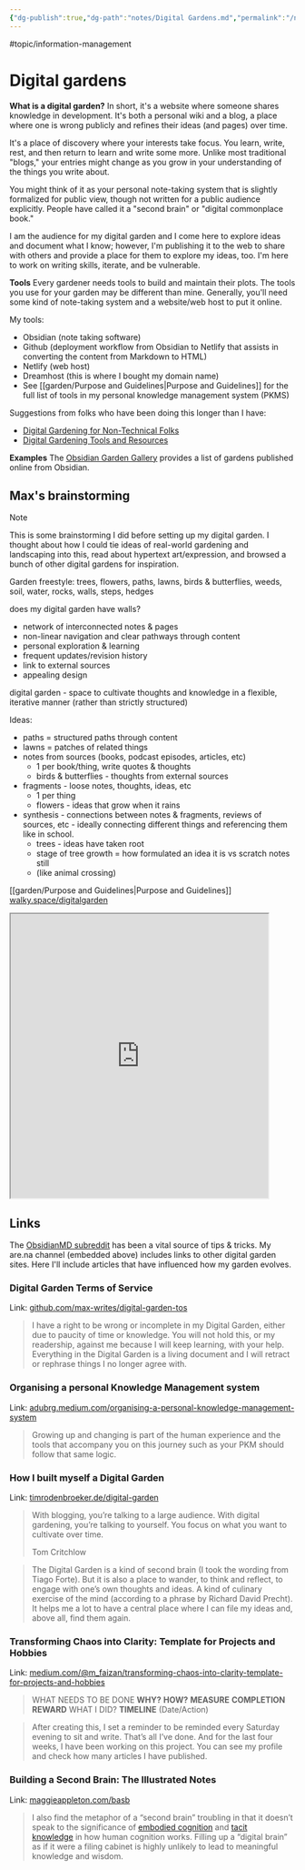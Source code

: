 ```yaml
---
{"dg-publish":true,"dg-path":"notes/Digital Gardens.md","permalink":"/notes/digital-gardens/","created":"2025-01-13T21:43:00.294-05:00","updated":"2025-03-08T15:13:05.484-05:00"}
---
```


 #topic/information-management

# Digital gardens
**What is a digital garden?** In short, it's a website where someone shares knowledge in development. It's both a personal wiki and a blog, a place where one is wrong publicly and refines their ideas (and pages) over time. 

It's a place of discovery where your interests take focus. You learn, write, rest, and then return to learn and write some more. Unlike most traditional "blogs," your entries might change as you grow in your understanding of the things you write about.

You might think of it as your personal note-taking system that is slightly formalized for public view, though not written for a public audience explicitly. People have called it a "second brain" or "digital commonplace book."

I am the audience for my digital garden and I come here to explore ideas and document what I know; however, I'm publishing it to the web to share with others and provide a place for them to explore my ideas, too. I'm here to work on writing skills, iterate, and be vulnerable.

**Tools**
Every gardener needs tools to build and maintain their plots. The tools you use for your garden may be different than mine. Generally, you'll need some kind of note-taking system and a website/web host to put it online.

My tools: 
* Obsidian (note taking software)
* Github (deployment workflow from Obsidian to Netlify that assists in converting the content from Markdown to HTML)
* Netlify (web host)
* Dreamhost (this is where I bought my domain name)
* See [[garden/Purpose and Guidelines\|Purpose and Guidelines]] for the  full list of tools in my personal knowledge management system (PKMS)

Suggestions from folks who have been doing this longer than I have:
* [Digital Gardening for Non-Technical Folks](https://maggieappleton.com/nontechnical-gardening/)
* [Digital Gardening Tools and Resources](https://github.com/MaggieAppleton/digital-gardeners)

**Examples**
The [Obsidian Garden Gallery](https://obsidian-gallery.craftengineer.com/) provides a list of gardens published online from Obsidian.


## Max's brainstorming
> [!NOTE]
> This is some brainstorming I did before setting up my digital garden. I thought about how I could tie ideas of real-world gardening and landscaping into this, read about hypertext art/expression, and browsed a bunch of other digital gardens for inspiration.

Garden freestyle: 
trees, flowers, paths, lawns, birds & butterflies, weeds, soil, water, rocks, walls, steps, hedges

does my digital garden have walls?

- network of interconnected notes & pages
- non-linear navigation and clear pathways through content
- personal exploration & learning
- frequent updates/revision history
- link to external sources
- appealing design

digital garden - space to cultivate thoughts and knowledge in a flexible, iterative manner (rather than strictly structured)

Ideas:
* paths = structured paths through content
* lawns = patches of related things
* notes from sources (books, podcast episodes, articles, etc)
	* 1 per book/thing, write quotes & thoughts
	* birds & butterflies - thoughts from external sources
* fragments - loose notes, thoughts, ideas, etc
	* 1 per thing
	* flowers - ideas that grow when it rains
* synthesis - connections between notes & fragments, reviews of sources, etc - ideally connecting different things and referencing them like in school.
	* trees - ideas have taken root
	- stage of tree growth = how formulated an idea it is vs scratch notes still
	- (like animal crossing)

[[garden/Purpose and Guidelines\|Purpose and Guidelines]]
[walky.space/digitalgarden](https://walky.space/digitalgarden)

<iframe src="https://www.are.na/max-bones/digitalgarden-8iohdsr1rc4" width="90%" height="500" allow="autoplay"></iframe>

## Links

The [ObsidianMD subreddit](https://www.reddit.com/r/ObsidianMD) has been a vital source of tips & tricks. My are.na channel (embedded above) includes links to other digital garden sites. Here I'll include articles that have influenced how my garden evolves.

### Digital Garden Terms of Service
Link: [github.com/max-writes/digital-garden-tos](https://github.com/max-writes/digital-garden-tos)

> I have a right to be wrong or incomplete in my Digital Garden, either due to paucity of time or knowledge. You will not hold this, or my readership, against me because I will keep learning, with your help. Everything in the Digital Garden is a living document and I will retract or rephrase things I no longer agree with.

### Organising a personal Knowledge Management system
Link: [adubrg.medium.com/organising-a-personal-knowledge-management-system](https://adubrg.medium.com/organising-a-personal-knowledge-management-system-62dd0a758aa1)

> Growing up and changing is part of the human experience and the tools that accompany you on this journey such as your PKM should follow that same logic.

### How I built myself a Digital Garden
Link: [timrodenbroeker.de/digital-garden](https://timrodenbroeker.de/digital-garden/)

> With blogging, you’re talking to a large audience. With digital gardening, you’re talking to yourself. You focus on what you want to cultivate over time.
> 
> Tom Critchlow

> The Digital Garden is a kind of second brain (I took the wording from Tiago Forte). But it is also a place to wander, to think and reflect, to engage with one’s own thoughts and ideas. A kind of culinary exercise of the mind (according to a phrase by Richard David Precht). It helps me a lot to have a central place where I can file my ideas and, above all, find them again.

### Transforming Chaos into Clarity: Template for Projects and Hobbies
Link: [medium.com/@m_faizan/transforming-chaos-into-clarity-template-for-projects-and-hobbies](https://medium.com/@m_faizan/transforming-chaos-into-clarity-template-for-projects-and-hobbies-57b78279f15e)
 
>WHAT NEEDS TO BE DONE
**WHY?**
**HOW?**
**MEASURE**
**COMPLETION**
**REWARD**
WHAT I DID?
**TIMELINE**
> (Date/Action)

> After creating this, I set a reminder to be reminded every Saturday evening to sit and write. That’s all I’ve done. And for the last four weeks, I have been working on this project. You can see my profile and check how many articles I have published.

### Building a Second Brain: The Illustrated Notes
Link: [maggieappleton.com/basb](https://maggieappleton.com/basb)

> I also find the metaphor of a “second brain” troubling in that it doesn’t speak to the significance of [embodied cognition](https://en.wikipedia.org/wiki/Embodied_cognition) and [tacit knowledge](https://en.wikipedia.org/wiki/Tacit_knowledge) in how human cognition works. Filling up a “digital brain” as if it were a filing cabinet is highly unlikely to lead to meaningful knowledge and wisdom.

